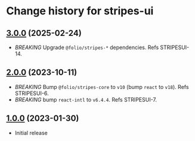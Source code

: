 # Change history for stripes-ui

## [3.0.0](https://github.com/folio-org/stripes-ui/tree/v3.0.0) (2025-02-24)

* *BREAKING* Upgrade `@folio/stripes-*` dependencies. Refs STRIPESUI-14.

## [2.0.0](https://github.com/folio-org/stripes-ui/tree/v2.0.0) (2023-10-11)

* *BREAKING* Bump `@folio/stripes-core` to `v10` (bump `react` to `v18`). Refs STRIPESUI-6.
* *BREAKING* bump `react-intl` to `v6.4.4`. Refs STRIPESUI-7.

## [1.0.0](https://github.com/folio-org/stripes-ui/tree/v1.0.0) (2023-01-30)

* Initial release
